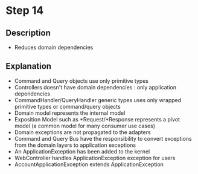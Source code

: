 # Step 14

## Description

- Reduces domain dependencies

## Explanation

- Command and Query objects use only primitive types
- Controllers doesn't have domain dependencies : only application dependencies
- CommandHandler/QueryHandler generic types uses only wrapped primitive types or command/query objects
- Domain model represents the internal model
- Exposition Model such as *Request/*Response represents a pivot model (a common model for many consumer use cases)
- Domain exceptions are not propagated to the adapters
- Command and Query Bus have the responsibility to convert exceptions from the domain layers to application exceptions
- An ApplicationException has been added to the kernel
- WebController handles ApplicationException exception for users
- AccountApplicationException extends ApplicationException
